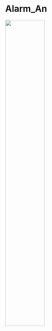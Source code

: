 # Alarm_An

<img src="https://github.com/crayonxiaoxin/Alarm_An/blob/main/images/demo.gif?raw=true" width="50%">